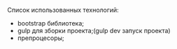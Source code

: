 Список использованных технологий: 

- bootstrap библиотека;
- gulp для зборки проекта;(gulp dev  запуск проекта)
- препроцесоры;

